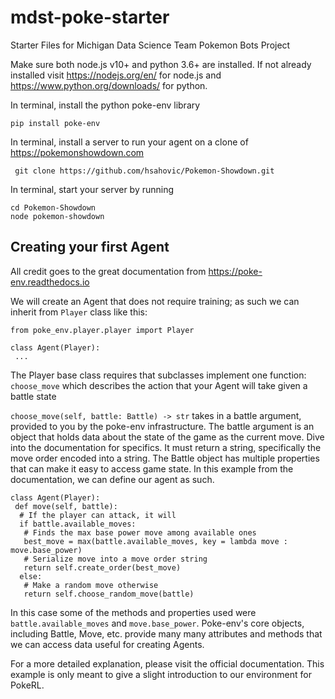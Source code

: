 # mdst-poke-starter
Starter Files for Michigan Data Science Team Pokemon Bots Project

Make sure both node.js v10+ and python 3.6+ are installed.
If not already installed visit https://nodejs.org/en/ for node.js and https://www.python.org/downloads/ for python.

In terminal, install the python poke-env library
``` 
pip install poke-env 
```

In terminal, install a server to run your agent on a clone of https://pokemonshowdown.com
```
 git clone https://github.com/hsahovic/Pokemon-Showdown.git
```

In terminal, start your server by running
```
cd Pokemon-Showdown
node pokemon-showdown
```

## Creating your first Agent

All credit goes to the great documentation from https://poke-env.readthedocs.io

We will create an Agent that does not require training; as such we can inherit from `Player` class like this:

```
from poke_env.player.player import Player

class Agent(Player):
 ...
```

The Player base class requires that subclasses implement one function: `choose_move` which describes the action that your Agent will take given a battle state

`choose_move(self, battle: Battle) -> str` takes in a battle argument, provided to you by the poke-env infrastructure. The battle argument is an object that holds data about the state of the game as the current move. Dive into the documentation for specifics. It must return a string, specifically the move order encoded into a string.
The Battle object has multiple properties that can make it easy to access game state. 
In this example from the documentation, we can define our agent as such.

```
class Agent(Player):
 def move(self, battle):
  # If the player can attack, it will
  if battle.available_moves:
   # Finds the max base power move among available ones
   best_move = max(battle.available_moves, key = lambda move : move.base_power)
   # Serialize move into a move order string
   return self.create_order(best_move)
  else:
   # Make a random move otherwise
   return self.choose_random_move(battle)
```

In this case some of the methods and properties used were `battle.available_moves` and `move.base_power`. Poke-env's core objects, including Battle, Move, etc. provide many many attributes and methods that we can access data useful for creating Agents.

For a more detailed explanation, please visit the official documentation. This example is only meant to give a slight introduction to our environment for PokeRL.
